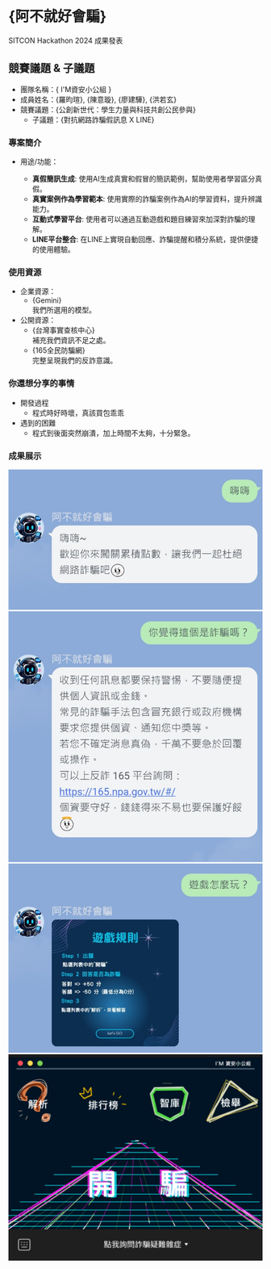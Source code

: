# {阿不就好會騙}

SITCON Hackathon 2024 成果發表

## 競賽議題 & 子議題
- 團隊名稱：{ I'M資安小公組 }
- 成員姓名：{羅昀瑄}, {陳意璇}, {廖建驊}, {洪若玄}
- 競賽議題：{公創新世代：學生力量與科技共創公民參與}
    - 子議題：{對抗網路詐騙假訊息 X LINE}


### 專案簡介
- 用途/功能：

    - **真假簡訊生成**: 
    使用AI生成真實和假冒的簡訊範例，幫助使用者學習區分真假。
    - **真實案例作為學習範本**: 
    使用實際的詐騙案例作為AI的學習資料，提升辨識能力。
    - **互動式學習平台**: 
    使用者可以通過互動遊戲和題目練習來加深對詐騙的理解。
    - **LINE平台整合**: 
    在LINE上實現自動回應、詐騙提醒和積分系統，提供便捷的使用體驗。

### 使用資源
- 企業資源：
    - {Gemini}<br>
    我們所選用的模型。
- 公開資源：
    - {台灣事實查核中心}<br>
    補充我們資訊不足之處。
    - {165全民防騙網}<br>
    完整呈現我們的反詐意識。

### 你還想分享的事情
- 開發過程
  - 程式時好時壞，真該買包乖乖
- 遇到的困難
  - 程式到後面突然崩潰，加上時間不太夠，十分緊急。

### 成果展示
![image](https://github.com/eva1617/linebot-gemini-earthquake/blob/main/result%20(1).jpg)
![image](https://github.com/eva1617/linebot-gemini-earthquake/blob/main/result%20(2).jpg)
![image](https://github.com/eva1617/linebot-gemini-earthquake/blob/main/result%20(3).jpg)
![image](https://github.com/eva1617/linebot-gemini-earthquake/blob/main/result%20(4).jpg)

